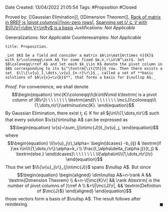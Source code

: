 <div class="topSpace"></div>

Date Created: 13/04/2022 21:05:54
Tags: #Proposition #Closed

Proved by: [[Gaussian Elimination]], [[Dimension Theorem]], [Rank of matrix in RREF is $|$pivot columns$|/|$non-zero rows$|$](Rank%20of%20matrix%20in%20RREF%20is%20number%20of%20pivot%20columns%20of%20non-zero%20rows.md), [Spanning set $U\subseteq V$ with $\l|U\r|=\dim V<\infty$ is a basis](Spanning%20subset%20with%20same%20cardinality%20as%20dimension%20(finite)%20is%20a%20basis.md)
Justifications: _Not Applicable_

Generalizations: _Not Applicable_
Counterexamples: _Not Applicable_

``` ad-Proposition
title: Proposition.

_Let $K$ be a field and consider a matrix $A\in\mat{m\times n}{K}$ with $r\coloneqq\rank A$ for some fixed $m,n,r\in\N^\ast$. Set $B\coloneqq\rref A$ and let each $k_i\in K$ denote the pivot column in $B$ corresponding to its $i^\textrm{\it{th}}$ row. Then there exists a set_ $\l\{\v{u}_1,\dots,\v{u}_{n-r}\r\}$_, called a set of **basic solutions of $A\v{x}=\v{b}$**, that forms a basis for $\nullsp A$._

```

_Proof_. For convenience, we shall denote
$$\begin{equation}
    \mc{K}\coloneqq\l\{k\in\N\mid k\textrm{ is a pivot column of }B\r\}\ \ \ \ \ \ \ \ \textrm{and}\ \ \ \ \ \ \ \ \mc{J}\coloneqq\l\{1,\dots,n\r\}\setminus\mc{K}.
\end{equation}$$
By Gaussian Elimination, there exist $t_j\in K$ for all $j\in\l\{1,\dots,n\r\}$ such that every solution $\v{s}\in\nullsp A$ can be expressed as
$$\begin{equation}
    \v{s}=\sum_{j\in\mc{J}}t_j\v{u}_j,
\end{equation}$$
where
$$\begin{equation}
    \l(\v{u}_j\r)_\alpha=
        \begin{dcases}
            -b_{ij} & \textrm{if }\ex i\in\l\{1,\dots,r\r\}:\alpha=k_i \\
            \frac{t_\alpha\delta_{\alpha j}}{t_j} & \textrm{else.}
        \end{dcases}\ \ \ \ \ \ \ \ \l(\alpha\in\l\{1,\dots,n\r\}\r)
\end{equation}$$
Thus the set $\l\{\v{u}_j\r\}_{j\in\mc{J}}$ spans $\nullsp A$. But since
$$\begin{equation}
    \begin{aligned}
        \dim\nullsp A&=n-\rank A && \textrm{Dimension Theorem} \\
        &=n-\l|\mc{K}\r| && \rank A\textrm{ is the number of pivot columns of }\rref A \\
        &=\l|\mc{J}\r|, && \textrm{Definition of $\mc{J}$}
    \end{aligned}
\end{equation}$$
those vectors form a basis of $\nullsp A$. The result follows after reindexing.<span style="float:right;">$\blacksquare$</span>
